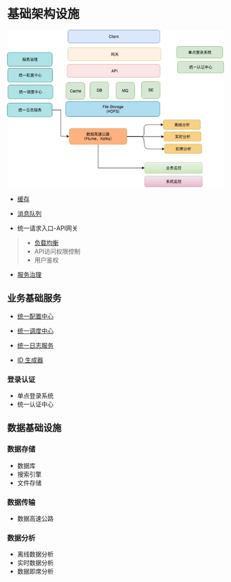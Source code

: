 # 基础架构设施

![](pic/infrastructure.jpg)

* [缓存](objects/cache/README.md)
* [消息队列](objects/mq/README.md)

* 统一请求入口-API网关
> * [负载均衡](objects/load-balancer/README.md)
> * API访问权限控制
> * 用户鉴权

* [服务治理](objects/service-governance/README.md)

## 业务基础服务
* [统一配置中心](biz-infra/configure/README.md)
* [统一调度中心](biz-infra/scheduling/README.md)
* [统一日志服务](biz-infra/log/README.md)

* [ID 生成器](biz-infra/id-generator/README.md)

### 登录认证
* 单点登录系统
* 统一认证中心

## 数据基础设施
### 数据存储
* 数据库
* 搜索引擎
* 文件存储

### 数据传输
* 数据高速公路

### 数据分析
* 离线数据分析
* 实时数据分析
* 数据即席分析
